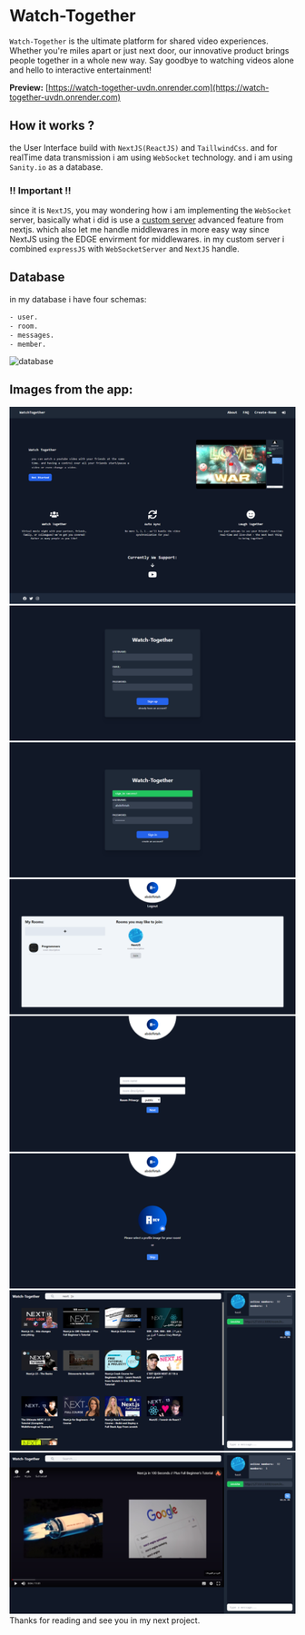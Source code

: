 # **Watch-Together**

`Watch-Together` is the ultimate platform for shared video experiences. Whether you're miles apart or just next door, our innovative product brings people together in a whole new way. Say goodbye to watching videos alone and hello to interactive entertainment!



**Preview:** [https://watch-together-uvdn.onrender.com](https://watch-together-uvdn.onrender.com)

## **How it works ?**

the User Interface build with `NextJS(ReactJS)` and `TaillwindCss`.
and for realTime data transmission i am using `WebSocket` technology. and i am using `Sanity.io` as a database.

### **!! Important !!**

since it is `NextJS`, you may wondering how i am implementing the `WebSocket` server, basically what i did is use a [custom server](https://nextjs.org/docs/advanced-features/custom-server) advanced feature from nextjs. which also let me handle middlewares in more easy way since NextJS using the EDGE envirment for middlewares.
in my custom server i combined `expressJS` with `WebSocketServer` and `NextJS` handle.


## **Database**

in my database i have four schemas:

    - user.
    - room.
    - messages.
    - member.

![database](https://raw.githubusercontent.com/abdelfetah18/WatchTogether/main/public/database.png)


## **Images from the app:**

![1](https://raw.githubusercontent.com/abdelfetah18/WatchTogether/main/public/1.png)
![2](https://raw.githubusercontent.com/abdelfetah18/WatchTogether/main/public/2.png)
![3](https://raw.githubusercontent.com/abdelfetah18/WatchTogether/main/public/3.png)
![4](https://raw.githubusercontent.com/abdelfetah18/WatchTogether/main/public/4.png)
![5](https://raw.githubusercontent.com/abdelfetah18/WatchTogether/main/public/5.png)
![6](https://raw.githubusercontent.com/abdelfetah18/WatchTogether/main/public/6.png)
![7](https://raw.githubusercontent.com/abdelfetah18/WatchTogether/main/public/7.png)
![8](https://raw.githubusercontent.com/abdelfetah18/WatchTogether/main/public/8.png)
Thanks for reading and see you in my next project.

